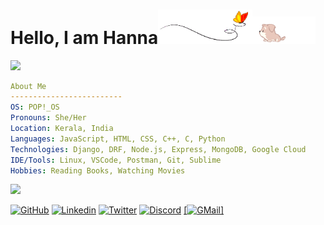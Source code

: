 # Hello, I am Hanna<img src="images/butterfly.gif" width=30%><img src="images/dog.gif" width=20%>

![](https://komarev.com/ghpvc/?username=hannasalam&color=red)

<!--I am a curious developer with a passion for learning and problem solving. I love meeting new people and getting to know their stories and experiences. -->

```yml
About Me
-------------------------
OS: POP!_OS
Pronouns: She/Her
Location: Kerala, India
Languages: JavaScript, HTML, CSS, C++, C, Python
Technologies: Django, DRF, Node.js, Express, MongoDB, Google Cloud
IDE/Tools: Linux, VSCode, Postman, Git, Sublime
Hobbies: Reading Books, Watching Movies
```

<!--Trap--:)-->
<a href="https://github.com/404"><img src="https://user-images.githubusercontent.com/73097560/115834477-dbab4500-a447-11eb-908a-139a6edaec5c.gif"></a>


[![GitHub](https://img.shields.io/badge/Github-100000?style=for-the-badge&logo=github&logoColor=white)](https://github.com/hannasalam)
[![Linkedin](https://img.shields.io/badge/Linkedin-0077B5?style=for-the-badge&logo=linkedin&logoColor=white)](https://www.linkedin.com/in/hanna-salam/)
[![Twitter](https://img.shields.io/badge/Twitter-1DA1F2?style=for-the-badge&logo=twitter&logoColor=white)](https://twitter.com/HannaSalam_)
[![Discord](https://img.shields.io/badge/Discord-7289DA?style=for-the-badge&logo=discord&logoColor=white)](https://discordapp.com/users/762106459982528552)
<a href="mailto:hannasalam113@gmail.com">[![GMail](https://img.shields.io/badge/Gmail-red?style=for-the-badge&logo=gmail&logoColor=white)]</a>



